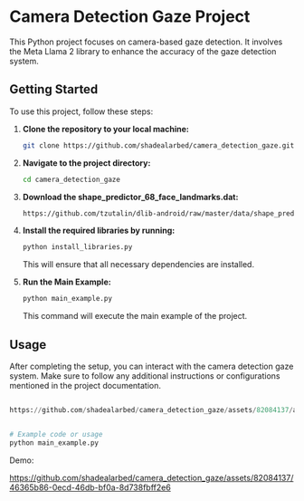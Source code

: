 # Camera Detection Gaze Project

This Python project focuses on camera-based gaze detection. It involves the Meta Llama 2 library to enhance the accuracy of the gaze detection system.

## Getting Started

To use this project, follow these steps:

1. **Clone the repository to your local machine:**

    ```bash
    git clone https://github.com/shadealarbed/camera_detection_gaze.git
    ```

2. **Navigate to the project directory:**

    ```bash
    cd camera_detection_gaze
    ```

3. **Download the shape_predictor_68_face_landmarks.dat:**

    ```bash
    https://github.com/tzutalin/dlib-android/raw/master/data/shape_predictor_68_face_landmarks.dat
    ```

4. **Install the required libraries by running:**

    ```bash
    python install_libraries.py
    ```

   This will ensure that all necessary dependencies are installed.

5. **Run the Main Example:**

    ```bash
    python main_example.py
    ```

   This command will execute the main example of the project.

## Usage

After completing the setup, you can interact with the camera detection gaze system. Make sure to follow any additional instructions or configurations mentioned in the project documentation.

```python

https://github.com/shadealarbed/camera_detection_gaze/assets/82084137/ab936b3b-aa4c-48fa-afc0-05c6eb57e299


# Example code or usage
python main_example.py
```

Demo:



https://github.com/shadealarbed/camera_detection_gaze/assets/82084137/46365b86-0ecd-46db-bf0a-8d738fbff2e6




